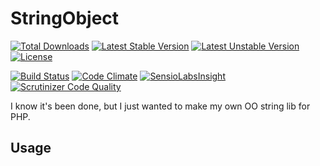 # StringObject
[![Total Downloads](https://poser.pugx.org/garrettw/stringobject/downloads.svg)](https://packagist.org/packages/garrettw/stringobject) [![Latest Stable Version](https://poser.pugx.org/garrettw/stringobject/v/stable.svg)](https://packagist.org/packages/garrettw/stringobject) [![Latest Unstable Version](https://poser.pugx.org/garrettw/stringobject/v/unstable.svg)](https://packagist.org/packages/garrettw/stringobject) [![License](https://poser.pugx.org/garrettw/stringobject/license.svg)](https://packagist.org/packages/garrettw/stringobject)

[![Build Status](https://travis-ci.org/garrettw/StringObject.svg?branch=master)](https://travis-ci.org/garrettw/StringObject) [![Code Climate](https://codeclimate.com/github/garrettw/stringobject/badges/gpa.svg)](https://codeclimate.com/github/garrettw/stringobject) [![SensioLabsInsight](https://img.shields.io/sensiolabs/i/db648e49-917a-46a6-86e9-714a495a4d85.svg)](https://insight.sensiolabs.com/projects/db648e49-917a-46a6-86e9-714a495a4d85) [![Scrutinizer Code Quality](https://scrutinizer-ci.com/g/garrettw/stringobject/badges/quality-score.png?b=master)](https://scrutinizer-ci.com/g/garrettw/stringobject/?branch=master)

I know it's been done, but I just wanted to make my own OO string lib for PHP.

Usage
----
